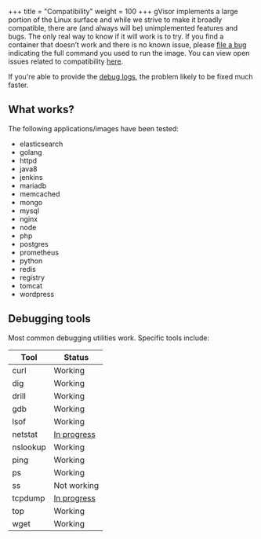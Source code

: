 +++
title = "Compatibility"
weight = 100
+++
gVisor implements a large portion of the Linux surface and while we strive to
make it broadly compatible, there are (and always will be) unimplemented
features and bugs. The only real way to know if it will work is to try. If you
find a container that doesn’t work and there is no known issue, please [file a
bug][bug] indicating the full command you used to run the image. You can view
open issues related to compatibility [here][issues].

If you're able to provide the [debug logs](../debugging/), the
problem likely to be fixed much faster.

## What works?

The following applications/images have been tested:

*   elasticsearch
*   golang
*   httpd
*   java8
*   jenkins
*   mariadb
*   memcached
*   mongo
*   mysql
*   nginx
*   node
*   php
*   postgres
*   prometheus
*   python
*   redis
*   registry
*   tomcat
*   wordpress

## Debugging tools

Most common debugging utilities work. Specific tools include:

| Tool     | Status                                                     |
| ---      | ---                                                        |
| curl     | Working                                                    |
| dig      | Working                                                    |
| drill    | Working                                                    |
| gdb      | Working                                                    |
| lsof     | Working                                                    |
| netstat  | [In progress](https://github.com/google/gvisor/issues/506) |
| nslookup | Working                                                    |
| ping     | Working                                                    |
| ps       | Working                                                    |
| ss       | Not working                                                |
| tcpdump  | [In progress](https://github.com/google/gvisor/issues/173) |
| top      | Working                                                    |
| wget     | Working                                                    |

[bug]: https://github.com/google/gvisor/issues/new?title=Compatibility%20Issue:
[issues]: https://github.com/google/gvisor/issues?q=is%3Aissue+is%3Aopen+label%3A%22area%3A+compatibility%22
